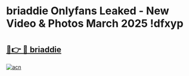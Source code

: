 # briaddie Onlyfans Leaked - New Video & Photos March 2025 !dfxyp

# <h2><a href="https://rdfddt.iuczelnia.edu.pl?title=briaddie&ref=dfxyp">🔗👉 🔴 briaddie</a></h2>

[![acn](https://github.com/user-attachments/assets/0f9c940e-d8b0-45ae-aac7-cd30a18b3e1c)](https://rdfddt.iuczelnia.edu.pl?title=briaddie&ref=dfxyp)

